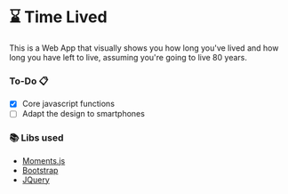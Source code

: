 # ⌛️ Time Lived
This is a Web App that visually shows you how long you've lived and how long you have left to live, assuming you're going to live 80 years.

### **To-Do** 📋
- [x] Core javascript functions
- [ ] Adapt the design to smartphones

### 📚 Libs used
- [Moments.js](https://github.com/moment/moment/)
- [Bootstrap](hhttps://github.com/twbs/bootstrap)
- [JQuery](https://github.com/jquery/jquery)